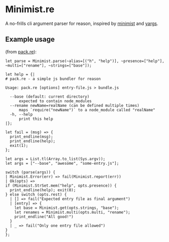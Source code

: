 # Minimist.re

A no-frills cli argument parser for reason, inspired by [minimist](https://www.npmjs.com/package/minimist) and [yargs](https://www.npmjs.com/package/yargs).

## Example usage
(from [pack.re](https://www.npmjs.com/package/pack.re)):

```reason
let parse = Minimist.parse(~alias=[("h", "help")], ~presence=["help"], ~multi=["rename"], ~strings=["base"]);

let help = {|
# pack.re - a simple js bundler for reason

Usage: pack.re [options] entry-file.js > bundle.js

  --base (default: current directory)
      expected to contain node_modules
  --rename newName=realName (can be defined multiple times)
      maps `require("newName")` to a node_module called "realName"
  -h, --help
      print this help
|};

let fail = (msg) => {
  print_endline(msg);
  print_endline(help);
  exit(1);
};

let args = List.tl(Array.to_list(Sys.argv));
let args = ["--base", "awesome", "some-entry.js"];

switch (parse(args)) {
| Minimist.Error(err) => fail(Minimist.report(err))
| Ok(opts) =>
if (Minimist.StrSet.mem("help", opts.presence)) {
  print_endline(help); exit(0);
} else switch (opts.rest) {
  | [] => fail("Expected entry file as final argument")
  | [entry] => {
    let base = Minimist.get(opts.strings, "base");
    let renames = Minimist.multi(opts.multi, "rename");
    print_endline("All good!")
  }
  | _ => fail("Only one entry file allowed")
}
};
```
